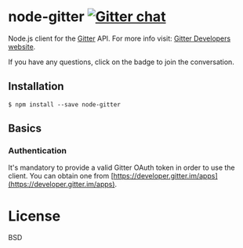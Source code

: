 # node-gitter [![Gitter chat](https://badges.gitter.im/gitterhq/node-gitter.png)](https://gitter.im/gitterhq/node-gitter)

Node.js client for the [Gitter](https://gitter.im) API. For more info visit: [Gitter Developers website](https://developer.gitter.im).

If you have any questions, click on the badge to join the conversation.

## Installation
```
$ npm install --save node-gitter
```

## Basics


### Authentication

It's mandatory to provide a valid Gitter OAuth token in order to use the client. You can obtain one from [https://developer.gitter.im/apps](https://developer.gitter.im/apps).


# License

BSD
